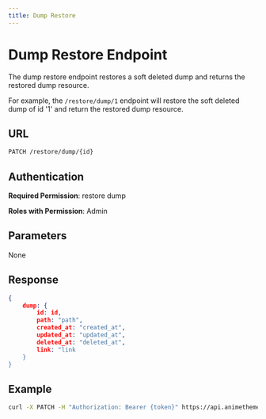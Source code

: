 ```yaml
---
title: Dump Restore
---
```


# Dump Restore Endpoint

The dump restore endpoint restores a soft deleted dump and returns the restored dump resource.

For example, the `/restore/dump/1` endpoint will restore the soft deleted dump of id '1' and return the restored dump resource.

## URL

```sh
PATCH /restore/dump/{id}
```

## Authentication

**Required Permission**: restore dump

**Roles with Permission**: Admin

## Parameters

None

## Response

```json
{
    dump: {
        id: id,
        path: "path",
        created_at: "created_at",
        updated_at: "updated_at",
        deleted_at: "deleted_at",
        link: "link
    }
}
```

## Example

```bash
curl -X PATCH -H "Authorization: Bearer {token}" https://api.animethemes.moe/restore/dump/1
```
